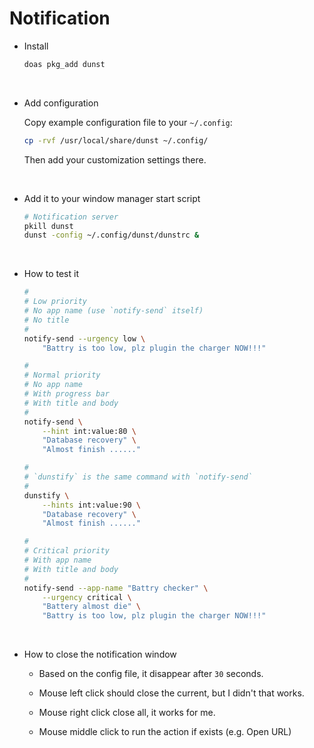 # Notification

- Install

    ```bash
    doas pkg_add dunst
    ```

    </br>

- Add configuration
    
    Copy example configuration file to your `~/.config`:

    ```bash
    cp -rvf /usr/local/share/dunst ~/.config/
    ```

    Then add your customization settings there.

    </br>


- Add it to your window manager start script

    ```bash
    # Notification server
    pkill dunst
    dunst -config ~/.config/dunst/dunstrc &
    ```

    </br>

- How to test it

    ```bash
    #
    # Low priority
    # No app name (use `notify-send` itself)
    # No title
    #
    notify-send --urgency low \
        "Battry is too low, plz plugin the charger NOW!!!"

    #
    # Normal priority
    # No app name
    # With progress bar
    # With title and body
    #
    notify-send \
        --hint int:value:80 \
        "Database recovery" \
        "Almost finish ......"

    #
    # `dunstify` is the same command with `notify-send`
    #
    dunstify \
        --hints int:value:90 \
        "Database recovery" \
        "Almost finish ......"

    #
    # Critical priority
    # With app name
    # With title and body
    #
    notify-send --app-name "Battry checker" \
        --urgency critical \
        "Battery almost die" \
        "Battry is too low, plz plugin the charger NOW!!!"
    ```

    </br>

- How to close the notification window

    - Based on the config file, it disappear after `30` seconds.

    - Mouse left click should close the current, but I didn't that works.

    - Mouse right click close all, it works for me.

    - Mouse middle click to run the action if exists (e.g. Open URL)

    </br>


